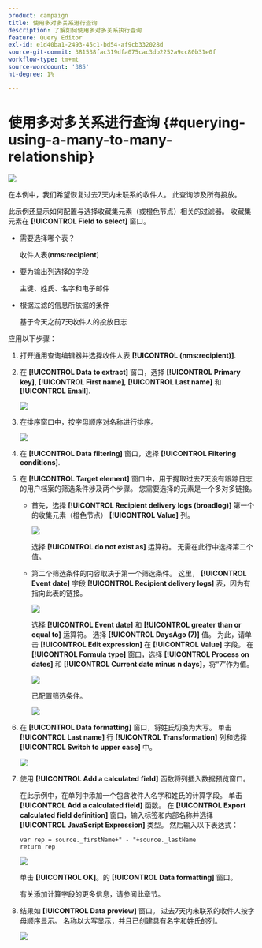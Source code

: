 ```yaml
---
product: campaign
title: 使用多对多关系进行查询
description: 了解如何使用多对多关系执行查询
feature: Query Editor
exl-id: e1d40ba1-2493-45c1-bd54-af9cb332028d
source-git-commit: 381538fac319dfa075cac3db2252a9cc80b31e0f
workflow-type: tm+mt
source-wordcount: '385'
ht-degree: 1%

---
```


# 使用多对多关系进行查询 {#querying-using-a-many-to-many-relationship}

![](../../assets/v7-only.svg)

在本例中，我们希望恢复过去7天内未联系的收件人。 此查询涉及所有投放。

此示例还显示如何配置与选择收藏集元素（或橙色节点）相关的过滤器。 收藏集元素在 **[!UICONTROL Field to select]** 窗口。

* 需要选择哪个表？

   收件人表(**nms:recipient**)

* 要为输出列选择的字段

   主键、姓氏、名字和电子邮件

* 根据过滤的信息所依据的条件

   基于今天之前7天收件人的投放日志

应用以下步骤：

1. 打开通用查询编辑器并选择收件人表 **[!UICONTROL (nms:recipient)]**.
1. 在 **[!UICONTROL Data to extract]** 窗口，选择 **[!UICONTROL Primary key]**, **[!UICONTROL First name]**, **[!UICONTROL Last name]** 和 **[!UICONTROL Email]**.

   ![](assets/query_editor_nveau_33.png)

1. 在排序窗口中，按字母顺序对名称进行排序。

   ![](assets/query_editor_nveau_34.png)

1. 在 **[!UICONTROL Data filtering]** 窗口，选择 **[!UICONTROL Filtering conditions]**.
1. 在 **[!UICONTROL Target element]** 窗口中，用于提取过去7天没有跟踪日志的用户档案的筛选条件涉及两个步骤。 您需要选择的元素是一个多对多链接。

   * 首先，选择 **[!UICONTROL Recipient delivery logs (broadlog)]** 第一个的收集元素（橙色节点） **[!UICONTROL Value]** 列。

      ![](assets/query_editor_nveau_67.png)

      选择 **[!UICONTROL do not exist as]** 运算符。 无需在此行中选择第二个值。

   * 第二个筛选条件的内容取决于第一个筛选条件。 这里， **[!UICONTROL Event date]** 字段 **[!UICONTROL Recipient delivery logs]** 表，因为有指向此表的链接。

      ![](assets/query_editor_nveau_36.png)

      选择 **[!UICONTROL Event date]** 和 **[!UICONTROL greater than or equal to]** 运算符。 选择 **[!UICONTROL DaysAgo (7)]** 值。 为此，请单击 **[!UICONTROL Edit expression]** 在 **[!UICONTROL Value]** 字段。 在 **[!UICONTROL Formula type]** 窗口，选择 **[!UICONTROL Process on dates]** 和 **[!UICONTROL Current date minus n days]**，将“7”作为值。

      ![](assets/query_editor_nveau_37.png)

      已配置筛选条件。

      ![](assets/query_editor_nveau_38.png)

1. 在 **[!UICONTROL Data formatting]** 窗口，将姓氏切换为大写。 单击 **[!UICONTROL Last name]** 行 **[!UICONTROL Transformation]** 列和选择 **[!UICONTROL Switch to upper case]** 中。

   ![](assets/query_editor_nveau_39.png)

1. 使用 **[!UICONTROL Add a calculated field]** 函数将列插入数据预览窗口。

   在此示例中，在单列中添加一个包含收件人名字和姓氏的计算字段。 单击 **[!UICONTROL Add a calculated field]** 函数。 在 **[!UICONTROL Export calculated field definition]** 窗口，输入标签和内部名称并选择 **[!UICONTROL JavaScript Expression]** 类型。 然后输入以下表达式：

   ```
   var rep = source._firstName+" - "+source._lastName
   return rep
   ```

   ![](assets/query_editor_nveau_40.png)

   单击 **[!UICONTROL OK]**。的 **[!UICONTROL Data formatting]** 窗口。

   有关添加计算字段的更多信息，请参阅此章节。

1. 结果如 **[!UICONTROL Data preview]** 窗口。 过去7天内未联系的收件人按字母顺序显示。 名称以大写显示，并且已创建具有名字和姓氏的列。

   ![](assets/query_editor_nveau_41.png)
